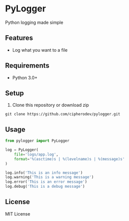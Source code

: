 
# PyLogger

Python logging made simple

## Features

- Log what you want to a file

## Requirements

- Python 3.0+

## Setup

1. Clone this repository or download zip
```
git clone https://github.com/cipherodev/pylogger.git
```

## Usage

```python
from pylogger import PyLogger

log = PyLogger(
    file='logs/app.log',
    format='%(asctime)s | %(levelname)s | %(message)s'
)

log.info('This is an info message')
log.warning('This is a warning message')
log.error('This is an error message')
log.debug('This is a debug message')
```

## License

MIT License
